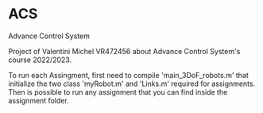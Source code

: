 # ACS
Advance Control System 


Project of Valentini Michel VR472456 about Advance Control System's course 2022/2023.


To run each Assingment, first need to compile 'main_3DoF_robots.m' that initialize the two class 'myRobot.m' and 'Links.m' required for assignments. 
Then is possible to run any assignment that you can find inside the assignment folder. 

